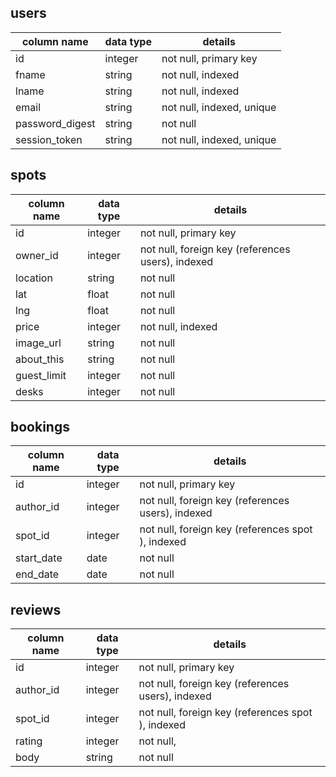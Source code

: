 
## users
column name     | data type | details
----------------|-----------|-----------------------
id              | integer   | not null, primary key
fname           | string    | not null, indexed
lname           | string    | not null, indexed
email           | string    | not null, indexed, unique
password_digest | string    | not null
session_token   | string    | not null, indexed, unique

## spots
column name | data type | details
------------|-----------|-----------------------
id          | integer   | not null, primary key
owner_id    | integer   | not null, foreign key (references users), indexed
location    | string    | not null
lat         | float     | not null
lng         | float     | not null
price       | integer   | not null, indexed
image_url   | string    | not null
about_this  | string    | not null
guest_limit | integer   | not null
desks       | integer   | not null

## bookings
column name | data type | details
------------|-----------|-----------------------
id          | integer   | not null, primary key
author_id   | integer   | not null, foreign key (references users), indexed
spot_id     | integer   | not null, foreign key (references spot ), indexed
start_date  | date      | not null
end_date    | date      | not null

## reviews
column name | data type | details
------------|-----------|-----------------------
id          | integer   | not null, primary key
author_id   | integer   | not null, foreign key (references users), indexed
spot_id     | integer   | not null, foreign key (references spot ), indexed
rating      | integer   | not null,
body        | string    | not null
